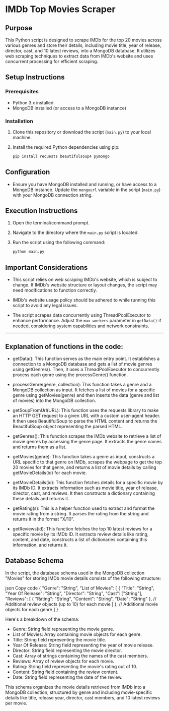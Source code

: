 # IMDb Top Movies Scraper

## Purpose
This Python script is designed to scrape IMDb for the top 20 movies across various genres and store their details, including movie title, year of release, director, cast, and 10 latest reviews, into a MongoDB database. It utilizes web scraping techniques to extract data from IMDb's website and uses concurrent processing for efficient scraping.

## Setup Instructions

### Prerequisites
- Python 3.x installed
- MongoDB installed (or access to a MongoDB instance)

### Installation
1. Clone this repository or download the script (`main.py`) to your local machine.

2. Install the required Python dependencies using pip:
   ```bash
   pip install requests beautifulsoup4 pymongo
   ```

## Configuration
- Ensure you have MongoDB installed and running, or have access to a MongoDB instance. Update the `mongourl` variable in the script (`main.py`) with your MongoDB connection string.

## Execution Instructions
1. Open the terminal/command prompt.

2. Navigate to the directory where the `main.py` script is located.

3. Run the script using the following command:
   ```bash
   python main.py
   ```

## Important Considerations
- This script relies on web scraping IMDb's website, which is subject to change. If IMDb's website structure or layout changes, the script may need modifications to function correctly.
 
- IMDb's website usage policy should be adhered to while running this script to avoid any legal issues.
  
- The script scrapes data concurrently using ThreadPoolExecutor to enhance performance. Adjust the `max_workers` parameter in `getData()` if needed, considering system capabilities and network constraints.

---

## Explanation of functions in the code:

- getData(): This function serves as the main entry point. It establishes a connection to a MongoDB database and gets a list of movie genres using getGenres(). Then, it uses a ThreadPoolExecutor to concurrently process each genre using the processGenre() function.

- processGenre(genre, collection): This function takes a genre and a MongoDB collection as input. It fetches a list of movies for a specific genre using getMovies(genre) and then inserts the data (genre and list of movies) into the MongoDB collection.

- getSoupFromUrl(URL): This function uses the requests library to make an HTTP GET request to a given URL with a custom user-agent header. It then uses BeautifulSoup to parse the HTML content and returns the BeautifulSoup object representing the parsed HTML.

- getGenres(): This function scrapes the IMDb website to retrieve a list of movie genres by accessing the genre page. It extracts the genre names and returns them as a list.

- getMovies(genre): This function takes a genre as input, constructs a URL specific to that genre on IMDb, scrapes the webpage to get the top 20 movies for that genre, and returns a list of movie details by calling getMovieDetails(id) for each movie.

- getMovieDetails(id): This function fetches details for a specific movie by its IMDb ID. It extracts information such as movie title, year of release, director, cast, and reviews. It then constructs a dictionary containing these details and returns it.

- getRating(s): This is a helper function used to extract and format the movie rating from a string. It parses the rating from the string and returns it in the format "X/10".

- getReviews(id): This function fetches the top 10 latest reviews for a specific movie by its IMDb ID. It extracts review details like rating, content, and date, constructs a list of dictionaries containing this information, and returns it.

## Database Schema

In the script, the database schema used in the MongoDB collection "Movies" for storing IMDb movie details consists of the following structure:

json
Copy code
{
  "Genre": "String",
  "List of Movies": [
    {
      "Title": "String",
      "Year Of Release": "String",
      "Director": "String",
      "Cast": ["String"],
      "Reviews": [
        {
          "Rating": "String",
          "Content": "String",
          "Date": "String"
        },
        // Additional review objects (up to 10) for each movie
      ]
    },
    // Additional movie objects for each genre
  ]
}

Here's a breakdown of the schema:

- Genre: String field representing the movie genre.
- List of Movies: Array containing movie objects for each genre.
- Title: String field representing the movie title.
- Year Of Release: String field representing the year of movie release.
- Director: String field representing the movie director.
- Cast: Array of strings containing the names of the cast members.
- Reviews: Array of review objects for each movie.
- Rating: String field representing the movie's rating out of 10.
- Content: String field containing the review content.
- Date: String field representing the date of the review.
  
This schema organizes the movie details retrieved from IMDb into a MongoDB collection, structured by genre and including movie-specific details like title, release year, director, cast members, and 10 latest reviews per movie.







